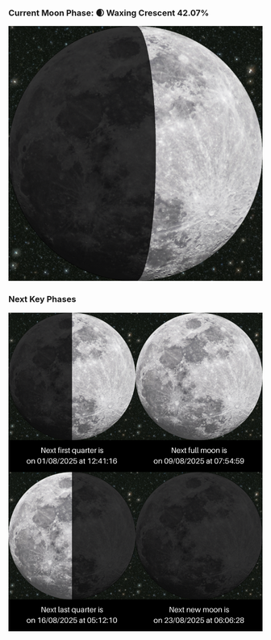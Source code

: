 ### Current Moon Phase: 🌒 Waxing Crescent 42.07%
![Moon Phase](moonphase.png)
### Next Key Phases
![Gallery](gallery.png)